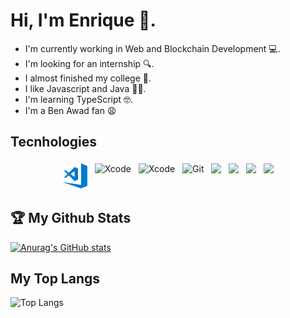 # Hi, I'm Enrique 🤠.

- I'm currently working in Web and Blockchain Development 💻.
- I'm looking for an internship 🔍.
- I almost finished my college 📕.
- I like Javascript and Java 👍🏻.
- I'm learning TypeScript 🤓.
- I'm a Ben Awad fan 😩

## Tecnhologies
<p align="center">
<img src="https://raw.githubusercontent.com/github/explore/80688e429a7d4ef2fca1e82350fe8e3517d3494d/topics/visual-studio-code/visual-studio-code.png" alt="VS Code" height="40" style="vertical-align:top; margin:4px">
<img src="https://developer.apple.com/design/human-interface-guidelines/macos/images/app-icon-realistic-materials_2x.png" alt="Xcode" height="40" style="vertical-align:top; margin:4px">
<img src="https://2.bp.blogspot.com/-tzm1twY_ENM/XlCRuI0ZkRI/AAAAAAAAOso/BmNOUANXWxwc5vwslNw3WpjrDlgs9PuwQCLcBGAsYHQ/s1600/pasted%2Bimage%2B0.png" alt="Xcode" height="40" style="vertical-align:top; margin:4px">
<img src="https://jartigag.xyz/assets/images/posts/git.png" alt="Git" height="40" style="vertical-align:top; margin:4px">
<img src="https://github.githubassets.com/images/modules/logos_page/GitHub-Mark.png" height="40" style="vertical-align:top; margin:4px">
<img src="https://w7.pngwing.com/pngs/704/597/png-transparent-computer-icons-command-line-interface-linux-system-console-command-line-icon-miscellaneous-text-rectangle-thumbnail.png" height="40" style="vertical-align:top; margin:4px">
<img src="https://cdn.pixabay.com/photo/2018/05/08/21/29/windows-3384024_960_720.png" height="40" style="vertical-align:top; margin:4px">
<img src="https://encrypted-tbn0.gstatic.com/images?q=tbn:ANd9GcQ6wxqfCtjc5eOKPN8hfbQmdVuA7mB8phMAmA&usqp=CAU" height="40" style="vertical-align:top; margin:4px">


## :trophy: My Github Stats

[![Anurag's GitHub stats](https://github-readme-stats.vercel.app/api?username=soutkike&theme=gotham&show_icons=true)](https://github.com/anuraghazra/github-readme-stats)
  
## My Top Langs
  
![Top Langs](https://github-readme-stats.vercel.app/api/top-langs/?username=soutkike&theme=tokyonight&layout=compact)

</p>


